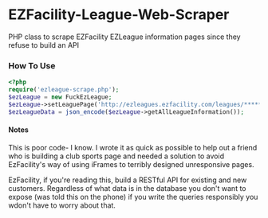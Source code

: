 # EZFacility-League-Web-Scraper
PHP class to scrape EZFacility EZLeague information pages since they refuse to build an API

### How To Use

```php
<?php
require('ezleague-scrape.php');
$ezLeague = new FuckEzLeague;
$ezLeague->setLeaguePage('http://ezleagues.ezfacility.com/leagues/*****/*****.aspx?framed=1');
$ezLeagueData = json_encode($ezLeague->getAllLeagueInformation());
```

#### Notes
This is poor code- I know. I wrote it as quick as possible to help out a friend who is building a club sports page and needed a solution to avoid EzFacility's way of using iFrames to terribly designed unresponsive pages.

EzFacility, if you're reading this, build a RESTful API for existing and new customers. Regardless of what data is in the database you don't want to expose (was told this on the phone) if you write the queries responsibly you wdon't have to worry about that.
